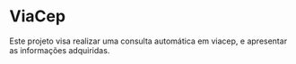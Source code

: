 # ViaCep
Este projeto visa realizar uma consulta automática em viacep, e apresentar as informações adquiridas.

